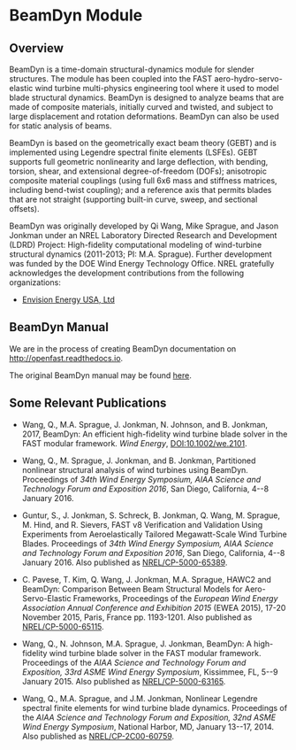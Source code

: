 # BeamDyn Module

## Overview

BeamDyn is a time-domain structural-dynamics module for slender structures. The module has been coupled into the FAST aero-hydro-servo-elastic wind turbine multi-physics engineering tool where it used to model blade structural dynamics. BeamDyn is designed to analyze beams that are made of composite materials, initially curved and twisted, and subject to large displacement and rotation deformations. BeamDyn can also be used for static analysis of beams.

BeamDyn is based on the geometrically exact beam theory (GEBT) and is implemented using Legendre spectral finite elements (LSFEs). GEBT supports full geometric nonlinearity and large deflection, with bending, torsion, shear, and extensional degree-of-freedom (DOFs); anisotropic composite material couplings (using full 6x6 mass and stiffness matrices, including bend-twist coupling); and a reference axis that permits blades that are not straight (supporting built-in curve, sweep, and sectional offsets).

BeamDyn was originally developed by Qi Wang, Mike Sprague, and Jason Jonkman under an NREL Laboratory Directed Research and Development (LDRD) Project:  High-fidelity computational modeling of wind-turbine structural dynamics (2011-2013; PI: M.A. Sprague).  Further development was funded by the DOE Wind Energy Technology Office. NREL gratefully acknowledges the development contributions from the following organizations:
* [Envision Energy USA, Ltd](http://www.envision-energy.com)


## BeamDyn Manual

We are in the process of creating BeamDyn documentation on <http://openfast.readthedocs.io>.

The original BeamDyn manual may be found [here](https://wind.nrel.gov/nwtc/docs/BeamDyn_Manual.pdf).

## Some Relevant Publications

* Wang, Q., M.A. Sprague, J. Jonkman, N. Johnson, and B. Jonkman, 2017, BeamDyn: An efficient high-fidelity wind turbine blade solver in the FAST modular framework.
*Wind Energy*, [DOI:10.1002/we.2101](http://onlinelibrary.wiley.com/doi/10.1002/we.2101/full).

* Wang, Q., M. Sprague, J. Jonkman, and B. Jonkman, Partitioned nonlinear structural analysis of wind turbines using BeamDyn.
Proceedings of *34th Wind Energy Symposium, AIAA Science and Technology  Forum and Exposition 2016*, San Diego, California, 4--8 January 2016.

* Guntur, S., J. Jonkman, S. Schreck, B. Jonkman, Q. Wang, M. Sprague, M. Hind, and R. Sievers,
FAST v8 Verification and Validation Using Experiments from Aeroelastically Tailored Megawatt-Scale Wind Turbine Blades.
Proceedings of *34th Wind Energy Symposium, AIAA Science and Technology  Forum and Exposition 2016*, San Diego, California, 4--8 January 2016.  Also published as [NREL/CP-5000-65389](http://www.nrel.gov/docs/fy16osti/65389.pdf).

* C. Pavese, T. Kim, Q. Wang, J. Jonkman, M.A. Sprague,
HAWC2 and BeamDyn: Comparison Between Beam Structural Models for Aero-Servo-Elastic Frameworks, Proceedings of the *European Wind Energy Association Annual Conference and Exhibition 2015* (EWEA 2015), 17-20 November 2015, Paris, France pp. 1193-1201. Also published as [NREL/CP-5000-65115](http://www.nrel.gov/docs/fy16osti/65115.pdf).

* Wang, Q., N. Johnson, M.A. Sprague, J. Jonkman, BeamDyn:
A high-fidelity wind turbine blade solver in the FAST modular framework.
Proceedings of the *AIAA Science and Technology Forum and Exposition,
33rd ASME Wind Energy Symposium*, Kissimmee, FL, 5--9 January 2015. Also published as [NREL/CP-5000-63165](http://www.nrel.gov/docs/fy15osti/63165.pdf).

* Wang, Q., M.A. Sprague, and J.M. Jonkman,  Nonlinear
Legendre spectral finite elements for wind turbine blade dynamics.
Proceedings of the *AIAA Science and Technology Forum and
Exposition, 32nd ASME Wind Energy Symposium*,  National Harbor, MD, January 13--17, 2014. Also published as [NREL/CP-2C00-60759](http://www.nrel.gov/docs/fy14osti/60759.pdf).

